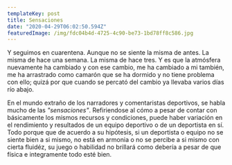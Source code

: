 ```yaml
---
templateKey: post
title: Sensaciones
date: "2020-04-29T06:02:50.594Z"
featuredImage: /img/fdc04b4d-4725-4c90-be73-1bd78ff8c586.jpg
---
```

Y seguimos en cuarentena. Aunque no se siente la misma de antes. La misma de hace una semana. La misma de hace tres. Y es que la atmósfera nuevamente ha cambiado y con ese cambio, me ha cambiado a mi también, me ha arrastrado como camarón que se ha dormido y no tiene problema con ello; quizá por que cuando se percató del cambio ya llevaba varios días río abajo.

En el mundo extraño de los narradores y comentaristas deportivos, se habla mucho de las *"sensaciones"*. Refiriendose al cómo a pesar de contar con básicamente los mismos recursos y condiciones, puede haber variación en el rendimiento y resultados de un equipo deportivo o de un deportista en sí. Todo porque que de acuerdo a su hipótesis, si un deportista o equipo no se siente bien a si mismo, no está en armonia o no se percibe a si mismo con cierta fluidéz, su juego o habilidad no brillará como debería a pesar de que física e integramente todo esté bien.